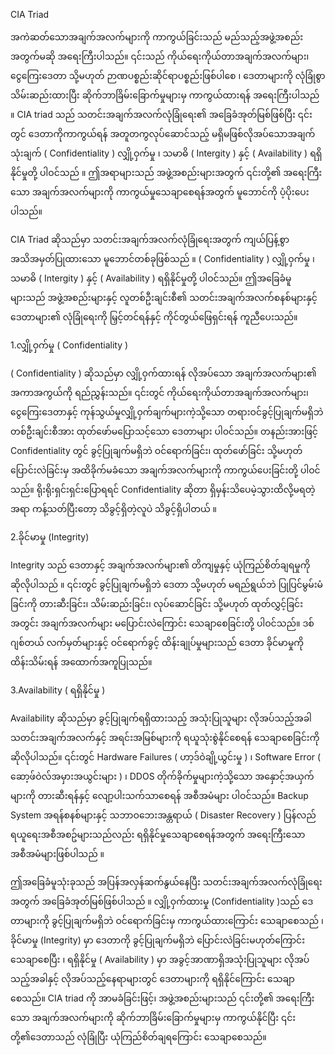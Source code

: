 CIA Triad

အကဲဆတ်သောအချက်အလက်များကို ကာကွယ်ခြင်းသည် မည်သည့်အဖွဲ့အစည်းအတွက်မဆို အရေးကြီးပါသည်။ ၎င်းသည် ကိုယ်ရေးကိုယ်တာအချက်အလက်များ၊ ငွေကြေးဒေတာ သို့မဟုတ် ဉာဏပစ္စည်းဆိုင်ရာပစ္စည်းဖြစ်ပါစေ ၊ ဒေတာများကို လုံခြုံစွာ သိမ်းဆည်းထားပြီး ဆိုက်ဘာခြိမ်းခြောက်မှုများမှ ကာကွယ်ထားရန် အရေးကြီးပါသည် ။ CIA triad သည် သတင်းအချက်အလက်လုံခြုံရေး၏ အခြေခံအုတ်မြစ်ဖြစ်ပြီး ၎င်းတွင် ဒေတာကိုကာကွယ်ရန် အတူတကွလုပ်ဆောင်သည့် မရှိမဖြစ်လိုအပ်သောအချက်သုံးချက် ( Confidentiality ) လျှို့ဝှက်မှု ၊ သမာဓိ ( Intergity ) နှင့် ( Availability ) ရရှိနိုင်မှုတို့ ပါဝင်သည် ။ ဤအရာများသည် အဖွဲ့အစည်းများအတွက် ၎င်းတို့၏ အရေးကြီးသော အချက်အလက်များကို ကာကွယ်မှုသေချာစေရန်အတွက် မူဘောင်ကို ပံ့ပိုးပေးပါသည်။

CIA Triad ဆိုသည်မှာ သတင်းအချက်အလက်လုံခြုံရေးအတွက် ကျယ်ပြန့်စွာအသိအမှတ်ပြုထားသော မူဘောင်တစ်ခုဖြစ်သည် ။ ( Confidentiality ) လျှို့ဝှက်မှု ၊ သမာဓိ ( Intergity ) နှင့် ( Availability ) ရရှိနိုင်မှုတို့ ပါဝင်သည်။ ဤအခြေခံမူများသည် အဖွဲ့အစည်းများနှင့် လူတစ်ဦးချင်းစီ၏ သတင်းအချက်အလက်စနစ်များနှင့် ဒေတာများ၏ လုံခြုံရေးကို မြှင့်တင်ရန်နှင့် ကိုင်တွယ်ဖြေရှင်းရန် ကူညီပေးသည်။

1.လျှို့ဝှက်မှု ( Confidentiality ) 

( Confidentiality ) ဆိုသည်မှာ လျှို့ဝှက်ထားရန် လိုအပ်သော အချက်အလက်များ၏ အကာအကွယ်ကို ရည်ညွှန်းသည်။ ၎င်းတွင် ကိုယ်ရေးကိုယ်တာအချက်အလက်များ၊ ငွေကြေးဒေတာနှင့် ကုန်သွယ်မှုလျှို့ဝှက်ချက်များကဲ့သို့သော တရားဝင်ခွင့်ပြုချက်မရှိဘဲ တစ်ဦးချင်းစီအား ထုတ်ဖော်မပြောသင့်သော ဒေတာများ ပါဝင်သည်။ တနည်းအားဖြင့် Confidentiality တွင် ခွင့်ပြုချက်မရှိဘဲ ဝင်ရောက်ခြင်း၊ ထုတ်ဖော်ခြင်း သို့မဟုတ် ပြောင်းလဲခြင်းမှ အထိခိုက်မခံသော အချက်အလက်များကို ကာကွယ်ပေးခြင်းတို့ ပါဝင်သည်။ ရိုးရိုးရှင်းရှင်းပြောရရင် Confidentiality ဆိုတာ ရှိမှန်းသိပေမဲ့သွားထိလို့မရတဲ့အရာ ကန့်သတ်ပြီးတော့ သိခွင့်ရှိတဲ့လူပဲ သိခွင့်ရှိပါတယ် ။ 

2.ခိုင်မာမှု (Integrity)

Integrity သည် ဒေတာနှင့် အချက်အလက်များ၏ တိကျမှုနှင့် ယုံကြည်စိတ်ချရမှုကို ဆိုလိုပါသည် ။ ၎င်းတွင် ခွင့်ပြုချက်မရှိဘဲ ဒေတာ သို့မဟုတ် မရည်ရွယ်ဘဲ ပြုပြင်မွမ်းမံခြင်းကို တားဆီးခြင်း၊ သိမ်းဆည်းခြင်း၊ လုပ်ဆောင်ခြင်း သို့မဟုတ် ထုတ်လွှင့်ခြင်းအတွင်း အချက်အလက်များ မပြောင်းလဲကြောင်း သေချာစေခြင်းတို့ ပါဝင်သည်။ ဒစ်ဂျစ်တယ် လက်မှတ်များနှင့် ဝင်ရောက်ခွင့် ထိန်းချုပ်မှုများသည် ဒေတာ ခိုင်မာမှုကို ထိန်းသိမ်းရန် အထောက်အကူပြုသည်။

3.Availability ( ရရှိနိုင်မှု )

Availability ဆိုသည်မှာ ခွင့်ပြုချက်ရရှိထားသည့် အသုံးပြုသူများ လိုအပ်သည့်အခါ သတင်းအချက်အလက်နှင့် အရင်းအမြစ်များကို ရယူသုံးစွဲနိုင်စေရန် သေချာစေခြင်းကိုဆိုလိုပါသည်။ ၎င်းတွင် Hardware Failures ( ဟာ့ဒ်ဝဲချို့ယွင်းမှု ) ၊ Software Error ( ဆော့ဖ်ဝဲလ်အမှားအယွင်းများ ) ၊ DDOS တိုက်ခိုက်မှုများကဲ့သို့သော အနှောင့်အယှက်များကို တားဆီးရန်နှင့် လျော့ပါးသက်သာစေရန် အစီအမံများ ပါဝင်သည်။ Backup System အရန်စနစ်များနှင့် သဘာဝဘေးအန္တရာယ် ( Disaster Recovery ) ပြန်လည်ရယူရေးအစီအစဥ်များသည်လည်း ရရှိနိုင်မှုသေချာစေရန်အတွက် အရေးကြီးသော အစီအမံများဖြစ်ပါသည် ။ 

ဤအခြေခံမူသုံးခုသည် အပြန်အလှန်ဆက်နွယ်နေပြီး သတင်းအချက်အလက်လုံခြုံရေးအတွက် အခြေခံအုတ်မြစ်ဖြစ်ပါသည် ။ လျှို့ဝှက်ထားမှု (Confidentiality )သည် ဒေတာများကို ခွင့်ပြုချက်မရှိဘဲ ဝင်ရောက်ခြင်းမှ ကာကွယ်ထားကြောင်း သေချာစေသည် ၊ ခိုင်မာမှု (Integrity) မှာ ဒေတာကို ခွင့်ပြုချက်မရှိဘဲ ပြောင်းလဲခြင်းမဟုတ်ကြောင်း သေချာစေပြီး ၊ ရရှိနိုင်မှု ( Availability ) မှာ အခွင့်အာဏာရှိအသုံးပြုသူများ လိုအပ်သည့်အခါနှင့် လိုအပ်သည့်နေရာများတွင် ဒေတာများကို ရရှိနိုင်ကြောင်း သေချာစေသည်။ CIA triad ကို အာမခံခြင်းဖြင့်၊ အဖွဲ့အစည်းများသည် ၎င်းတို့၏ အရေးကြီးသော အချက်အလက်များကို ဆိုက်ဘာခြိမ်းခြောက်မှုများမှ ကာကွယ်နိုင်ပြီး ၎င်းတို့၏ဒေတာသည် လုံခြုံပြီး ယုံကြည်စိတ်ချရကြောင်း သေချာစေသည်။
